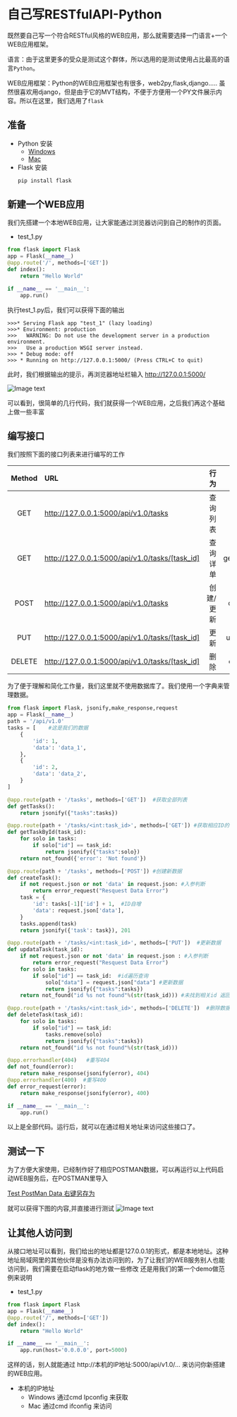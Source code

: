 自己写RESTfulAPI-Python
===
既然要自己写一个符合RESTful风格的WEB应用，那么就需要选择一门语言+一个WEB应用框架。

语言：由于这里更多的受众是测试这个群体，所以选用的是测试使用占比最高的语言``Python``。

WEB应用框架：Python的WEB应用框架也有很多，web2py,flask,django..... 虽然很喜欢用django，但是由于它的MVT结构，不便于方便用一个PY文件展示内容。所以在这里，我们选用了``flask``

## 准备
+ Python 安装
    + [Windows](http://Windows)
    + [Mac](http://Mac)
+ Flask 安装
    ```python
    pip install flask
    ```
## 新建一个WEB应用
我们先搭建一个本地WEB应用，让大家能通过浏览器访问到自己的制作的页面。
+ test_1.py
```python 
from flask import Flask
app = Flask(__name__)
@app.route('/', methods=['GET'])
def index():
    return "Hello World"

if __name__ == '__main__':
    app.run()
```
执行test_1.py后，我们可以获得下面的输出
```
>>>* Serving Flask app "test_1" (lazy loading)
>>>* Environment: production
>>>   WARNING: Do not use the development server in a production environment.
>>>   Use a production WSGI server instead.
>>> * Debug mode: off
>>> * Running on http://127.0.0.1:5000/ (Press CTRL+C to quit)
```
此时，我们根据输出的提示，再浏览器地址栏输入 http://127.0.0.1:5000/ 

![Image text](https://raw.githubusercontent.com/liufeng3486/Documents/master/%E6%8E%A5%E5%8F%A3%E6%B5%8B%E8%AF%95/%E5%9F%BA%E7%A1%80%E7%9F%A5%E8%AF%86%E4%BB%8B%E7%BB%8D/_static/screenshot/RESTfulAPI-Python_Start.png)



可以看到，很简单的几行代码，我们就获得一个WEB应用，之后我们再这个基础上做一些丰富

## 编写接口

我们按照下面的接口列表来进行编写的工作

|Method|URL|行为|Function Name|
|:----:|:----|----:|----:|
|GET|http://127.0.0.1:5000/api/v1.0/tasks|查询列表|getTasks|
|GET|http://127.0.0.1:5000/api/v1.0/tasks/[task_id]|查询详单|getTaskById|
|POST|http://127.0.0.1:5000/api/v1.0/tasks|创建/更新|createTask|
|PUT|http://127.0.0.1:5000/api/v1.0/tasks/[task_id]|更新|updataTask|
|DELETE|http://127.0.0.1:5000/api/v1.0/tasks/[task_id]|删除|deleteTask|


为了便于理解和简化工作量，我们这里就不使用数据库了。我们使用一个字典来管理数据。

```python
from flask import Flask, jsonify,make_response,request
app = Flask(__name__)
path = '/api/v1.0'
tasks = [    #这是我们的数据
    {
        'id': 1,
        'data': 'data_1',
    },
    {
        'id': 2,
        'data': 'data_2',
    }
]

@app.route(path + '/tasks', methods=['GET'])  #获取全部列表
def getTasks():
    return jsonify({"tasks":tasks})

@app.route(path + '/tasks/<int:task_id>', methods=['GET']) #获取相应ID的列表
def getTaskById(task_id):
    for solo in tasks:
        if solo["id"] == task_id:
            return jsonify({"tasks":solo})
    return not_found({'error': 'Not found'})

@app.route(path + '/tasks', methods=['POST']) #创建新数据
def createTask():
    if not request.json or not 'data' in request.json: #入参判断
        return error_request("Resquest Data Error")
    task = {
        'id': tasks[-1]['id'] + 1,  #ID自增
        'data': request.json['data'],
    }
    tasks.append(task)
    return jsonify({'task': task}), 201

@app.route(path + '/tasks/<int:task_id>', methods=['PUT'])  #更新数据
def updataTask(task_id):
    if not request.json or not 'data' in request.json : #入参判断
        return error_request("Resquest Data Error")
    for solo in tasks:  
        if solo["id"] == task_id:  #id遍历查询
            solo["data"] = request.json["data"] #更新数据 
            return jsonify({"tasks":tasks})     
    return not_found("id %s not found"%(str(task_id))) #未找到相关id 返回 404

@app.route(path + '/tasks/<int:task_id>', methods=['DELETE'])  #删除数据 
def deleteTask(task_id):
    for solo in tasks:
        if solo["id"] == task_id:
            tasks.remove(solo)
            return jsonify({"tasks":tasks})
    return not_found("id %s not found"%(str(task_id)))

@app.errorhandler(404)   #重写404
def not_found(error):
    return make_response(jsonify(error), 404)
@app.errorhandler(400)  #重写400
def error_request(error):
    return make_response(jsonify(error), 400)

if __name__ == '__main__':
    app.run()
```
以上是全部代码。运行后，就可以在通过相关地址来访问这些接口了。

## 测试一下
为了方便大家使用，已经制作好了相应POSTMAN数据，可以再运行以上代码启动WEB服务后，在POSTMAN里导入

[Test PostMan Data 右键另存为](https://raw.githubusercontent.com/liufeng3486/Documents/master/%E6%8E%A5%E5%8F%A3%E6%B5%8B%E8%AF%95/%E5%9F%BA%E7%A1%80%E7%9F%A5%E8%AF%86%E4%BB%8B%E7%BB%8D/_static/files/RESTful_Flask_Demo.json.postman_collection)

就可以获得下图的内容,并直接进行测试
![Image text](https://raw.githubusercontent.com/liufeng3486/Documents/master/%E6%8E%A5%E5%8F%A3%E6%B5%8B%E8%AF%95/%E5%9F%BA%E7%A1%80%E7%9F%A5%E8%AF%86%E4%BB%8B%E7%BB%8D/_static/screenshot/RESTfulAPI-Python_PostMan.png)

## 让其他人访问到
从接口地址可以看到，我们给出的地址都是127.0.0.1的形式，都是本地地址。这种地址局域网里的其他伙伴是没有办法访问到的，为了让我们的WEB服务别人也能访问到，我们需要在启动flask的地方做一些修改
还是用我们的第一个demo做范例来说明
+ test_1.py
```python 
from flask import Flask
app = Flask(__name__)
@app.route('/', methods=['GET'])
def index():
    return "Hello World"

if __name__ == '__main__':
    app.run(host='0.0.0.0', port=5000)
```
这样的话，别人就能通过 http://本机的IP地址:5000/api/v1.0/...  来访问你新搭建的WEB应用。
+ 本机的IP地址
    + Windows 通过cmd Ipconfig 来获取 
    + Mac 通过cmd ifconfig 来访问

